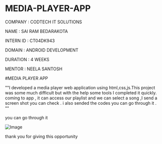 # MEDIA-PLAYER-APP

COMPANY   : CODTECH IT SOLUTIONS

NAME      : SAI RAM BEDARAKOTA

INTERN ID : CT04DK943

DOMAIN    : ANDROID DEVELOPMENT

DURATION  : 4 WEEKS

MENTOR    : NEELA SANTOSH

#MEDIA PLAYER APP

""I developed a media player web application using html,css,js.This project was some much difficult but with the help some tools I completed it quickly.
coming to app , it can access our playlist and we can select a song ,I send a screen shot you can check . i also sended the codes you can go through it . 
"" 


you can go through it


![Image](https://github.com/user-attachments/assets/01e3d8be-d70d-4303-aa75-a8c08df6530c)


thank you for giving this opportunity 
